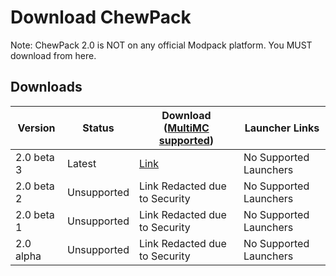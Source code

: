 # Download ChewPack

Note: ChewPack 2.0 is NOT on any official Modpack platform. You MUST download from here.

## Downloads

Version    | Status      | Download ([MultiMC supported](help/#multimc-support)) | Launcher Links
---------- | ----------- | ----------------------------------------------------- | ----------------------
2.0 beta 3 | Latest      | [Link](http://files.chew.pw/ChewPack/chewpack23.zip)  | No Supported Launchers
2.0 beta 2 | Unsupported | Link Redacted due to Security                         | No Supported Launchers
2.0 beta 1 | Unsupported | Link Redacted due to Security                         | No Supported Launchers
2.0 alpha  | Unsupported | Link Redacted due to Security                         | No Supported Launchers
